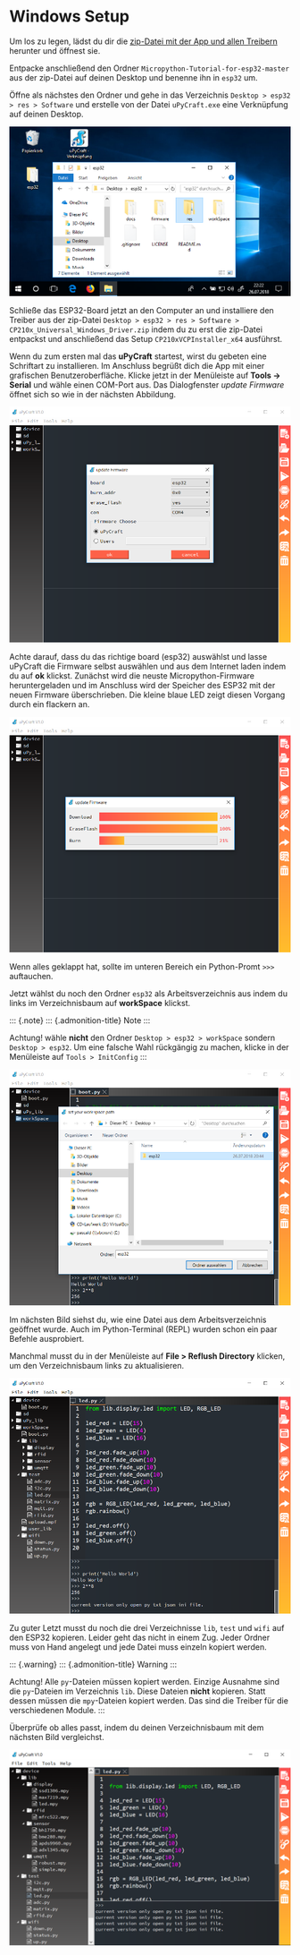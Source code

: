 Windows Setup
=============

Um los zu legen, lädst du dir die [zip-Datei mit der App und allen
Treibern](https://github.com/Tasm-Devil/Micropython-Tutorial-for-esp32/archive/master.zip)
herunter und öffnest sie.

Entpacke anschließend den Ordner `Micropython-Tutorial-for-esp32-master`
aus der zip-Datei auf deinen Desktop und benenne ihn in `esp32` um.

Öffne als nächstes den Ordner und gehe in das Verzeichnis
`Desktop > esp32 > res > Software` und erstelle von der Datei
`uPyCraft.exe` eine Verknüpfung auf deinen Desktop.

![image](../img/Schritt_0.png)

Schließe das ESP32-Board jetzt an den Computer an und installiere den
Treiber aus der zip-Datei
`Desktop > esp32 > res > Software > CP210x_Universal_Windows_Driver.zip`
indem du zu erst die zip-Datei entpackst und anschließend das Setup
`CP210xVCPInstaller_x64` ausführst.

Wenn du zum ersten mal das **uPyCraft** startest, wirst du gebeten eine
Schriftart zu installieren. Im Anschluss begrüßt dich die App mit einer
grafischen Benutzeroberfläche. Klicke jetzt in der Menüleiste auf
**Tools -\> Serial** und wähle einen COM-Port aus. Das Dialogfenster
*update Firmware* öffnet sich so wie in der nächsten Abbildung.

![image](../img/Schritt_1.png)

Achte darauf, dass du das richtige board (esp32) auswählst und lasse
uPyCraft die Firmware selbst auswählen und aus dem Internet laden indem
du auf **ok** klickst. Zunächst wird die neuste Micropython-Firmware
heruntergeladen und im Anschluss wird der Speicher des ESP32 mit der
neuen Firmware überschrieben. Die kleine blaue LED zeigt diesen Vorgang
durch ein flackern an.

![image](../img/Schritt_2.png)

Wenn alles geklappt hat, sollte im unteren Bereich ein Python-Promt
`>>>` auftauchen.

Jetzt wählst du noch den Ordner `esp32` als Arbeitsverzeichnis aus indem
du links im Verzeichnisbaum auf **workSpace** klickst.

::: {.note}
::: {.admonition-title}
Note
:::

Achtung! wähle **nicht** den Ordner `Desktop > esp32 > workSpace`
sondern `Desktop > esp32`. Um eine falsche Wahl rückgängig zu machen,
klicke in der Menüleiste auf `Tools > InitConfig`
:::

![image](../img/Schritt_3.png)

Im nächsten Bild siehst du, wie eine Datei aus dem Arbeitsverzeichnis
geöffnet wurde. Auch im Python-Terminal (REPL) wurden schon ein paar
Befehle ausprobiert.

Manchmal musst du in der Menüleiste auf **File \> Reflush Directory**
klicken, um den Verzeichnisbaum links zu aktualisieren.

![image](../img/Schritt_4.png)

Zu guter Letzt musst du noch die drei Verzeichnisse `lib`, `test` und
`wifi` auf den ESP32 kopieren. Leider geht das nicht in einem Zug. Jeder
Ordner muss von Hand angelegt und jede Datei muss einzeln kopiert
werden.

::: {.warning}
::: {.admonition-title}
Warning
:::

Achtung! Alle `py`-Dateien müssen kopiert werden. Einzige Ausnahme sind
die `py`-Dateien im Verzeichnis `lib`. Diese Dateien **nicht** kopieren.
Statt dessen müssen die `mpy`-Dateien kopiert werden. Das sind die
Treiber für die verschiedenen Module.
:::

Überprüfe ob alles passt, indem du deinen Verzeichnisbaum mit dem
nächsten Bild vergleichst.

![image](../img/Schritt_5.png)
